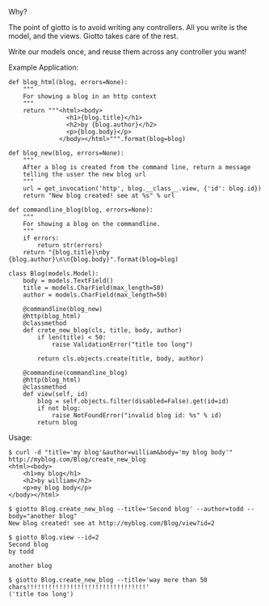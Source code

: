 Why?

The point of giotto is to avoid writing any controllers. All you write is the
model, and the views. Giotto takes care of the rest.

Write our models once, and reuse them across any controller you want!

Example Application:

    def blog_html(blog, errors=None):
        """
        For showing a blog in an http context
        """
        return """<html><body>
                    <h1>{blog.title}</h1>
                    <h2>by {blog.author}</h2>
                    <p>{blog.body}</p>
                  </body></html>""".format(blog=blog)

    def blog_new(blog, errors=None):
        """
        After a blog is created from the command line, return a message
        telling the usser the new blog url 
        """
        url = get_invocation('http', blog.__class__.view, {'id': blog.id})
        return "New blog created! see at %s" % url

    def commandline_blog(blog, errors=None):
        """
        For showing a blog on the commandline.
        """
        if errors:
            return str(errors)
        return "{blog.title}\nby {blog.author}\n\n{blog.body}".format(blog=blog)

    class Blog(models.Model):
        body = models.TextField()
        title = models.CharField(max_length=50)
        author = models.CharField(max_length=50)

        @commandline(blog_new)
        @http(blog_html)
        @classmethod
        def crete_new_blog(cls, title, body, author)
            if len(title) < 50:
                raise ValidationError("title too long")

            return cls.objects.create(title, body, author)

        @commandine(commandline_blog)
        @http(blog_html)
        @classmethod
        def view(self, id)
            blog = self.objects.filter(disabled=False).get(id=id)
            if not blog:
                raise NotFoundError("invalid blog id: %s" % id)
            return blog

Usage:

    $ curl -d "title='my blog'&author=william&body='my blog body'" http://myblog.com/Blog/create_new_blog
    <html><body>
        <h1>my blog</h1>
        <h2>by william</h2>
        <p>my blog body</p>
    </body></html>

    $ giotto Blog.create_new_blog --title='Second blog' --author=todd --body="another blog"
    New blog created! see at http://myblog.com/Blog/view?id=2

    $ giotto Blog.view --id=2
    Second blog
    by todd

    another blog

    $ giotto Blog.create_new_blog --title='way more than 50 chars!!!!!!!!!!!!!!!!!!!!!!!!!!!!!!!!!'
    ('title too long')

    
